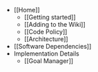 * [[Home]]
    * [[Getting started]]
    * [[Adding to the Wiki]]
    * [[Code Policy]]
    * [[Architecture]]
* [[Software Dependencies]]
* Implementation Details
    * [[Goal Manager]]



